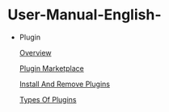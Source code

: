 # User-Manual-English-
- Plugin

  [Overview](https://github.com/CS-eukarya/User-Manual-English-/blob/95692c239b089700508d2b740683c8c204d97c85/Overview%20for%20Plugin.md)

  [Plugin Marketplace](https://github.com/CS-eukarya/User-Manual-English-/blob/95692c239b089700508d2b740683c8c204d97c85/Plugin%20Marketplace.md)

  [Install And Remove Plugins](https://github.com/CS-eukarya/User-Manual-English-/blob/95692c239b089700508d2b740683c8c204d97c85/Install%20And%20Remove%20Plugins.md)

  [Types Of Plugins](https://github.com/CS-eukarya/User-Manual-English-/blob/95692c239b089700508d2b740683c8c204d97c85/Types%20Of%20Plugins.md)

  
